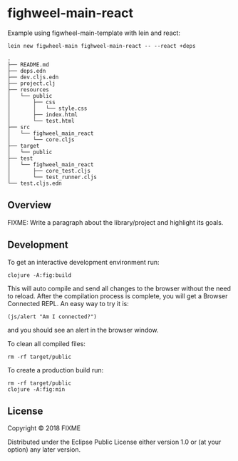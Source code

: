 # fighweel-main-react

Example using figwheel-main-template with lein and react:

`lein new figwheel-main fighweel-main-react -- --react +deps`

```
.
├── README.md
├── deps.edn
├── dev.cljs.edn
├── project.clj
├── resources
│   └── public
│       ├── css
│       │   └── style.css
│       ├── index.html
│       └── test.html
├── src
│   └── fighweel_main_react
│       └── core.cljs
├── target
│   └── public
├── test
│   └── fighweel_main_react
│       ├── core_test.cljs
│       └── test_runner.cljs
└── test.cljs.edn
```

## Overview

FIXME: Write a paragraph about the library/project and highlight its goals.

## Development

To get an interactive development environment run:

    clojure -A:fig:build

This will auto compile and send all changes to the browser without the
need to reload. After the compilation process is complete, you will
get a Browser Connected REPL. An easy way to try it is:

    (js/alert "Am I connected?")

and you should see an alert in the browser window.

To clean all compiled files:

    rm -rf target/public

To create a production build run:

	rm -rf target/public
	clojure -A:fig:min


## License

Copyright © 2018 FIXME

Distributed under the Eclipse Public License either version 1.0 or (at your option) any later version.
